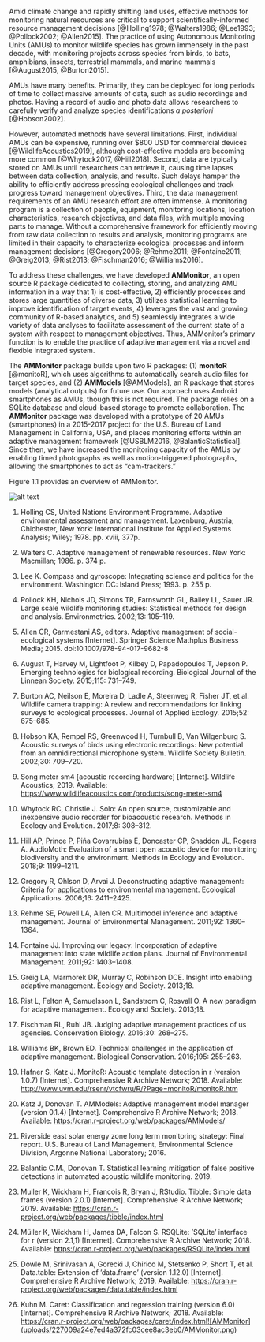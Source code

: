 Amid climate change and rapidly shifting land uses, effective methods for monitoring natural resources are critical to support scientifically-informed resource management decisions [@Holling1978; @Walters1986; @Lee1993; @Pollock2002; @Allen2015]. The practice of using Autonomous Monitoring Units (AMUs) to monitor wildlife species has grown immensely in the past decade, with monitoring projects across species from birds, to bats, amphibians, insects, terrestrial mammals, and marine mammals [@August2015, @Burton2015]. 

AMUs have many benefits. Primarily, they can be deployed for long periods of time to collect massive amounts of data, such as audio recordings and photos. Having a record of audio and photo data allows researchers to carefully verify and analyze species identifications *a posteriori* [@Hobson2002]. 

However, automated methods have several limitations. First, individual AMUs can be expensive, running over $800 USD for commercial devices [@WildlifeAcoustics2019], although cost-effective models are becoming more common [@Whytock2017, @Hill2018]. Second, data are typically stored on AMUs until researchers can retrieve it, causing time lapses between data collection, analysis, and results. Such delays hamper the ability to efficiently address pressing ecological challenges and track progress toward management objectives. Third, the data management requirements of an AMU research effort are often immense. A monitoring program is a collection of people, equipment, monitoring locations, location characteristics, research objectives, and data files, with multiple moving parts to manage. Without a comprehensive framework for efficiently moving from raw data collection to results and analysis, monitoring programs are limited in their capacity to characterize ecological processes and inform management decisions [@Gregory2006; @Rehme2011; @Fontaine2011; @Greig2013; @Rist2013; @Fischman2016; @Williams2016]. 

To address these challenges, we have developed **AMMonitor**, an open source R package dedicated to collecting, storing, and analyzing AMU information in a way that 1) is cost-effective, 2) efficiently processes and stores large quantities of diverse data, 3) utilizes statistical learning to improve identification of target events, 4) leverages the vast and growing community of R-based analytics, and 5) seamlessly integrates a wide variety of data analyses to facilitate assessment of the current state of a system with respect to management objectives. Thus, AMMonitor’s primary function is to enable the practice of **a**daptive **m**anagement via a novel and flexible integrated system. 

The **AMMonitor** package builds upon two R packages: (1) **monitoR** [@monitoR], which uses algorithms to automatically search audio files for target species, and (2) **AMModels** [@AMModels], an R package that stores models (analytical outputs) for future use. Our approach uses Android smartphones as AMUs, though this is not required. The package relies on a SQLite database and cloud-based storage to promote collaboration. The **AMMonitor** package was developed with a prototype of 20 AMUs (smartphones) in a 2015-2017 project for the U.S. Bureau of Land Management in California, USA, and places monitoring efforts within an adaptive management framework [@USBLM2016, @BalanticStatistical]. Since then, we have increased the monitoring capacity of the AMUs by enabling timed photographs as well as motion-triggered photographs, allowing the smartphones to act as “cam-trackers.”

Figure 1.1 provides an overview of AMMonitor. 


![alt text](https://code.usgs.gov/vtcfwru/ammonitor/blob/master/vignettes/Chap1_Figs/AMMonitor.png "Logo Title Text 1")




1. Holling CS, United Nations Environment Programme. Adaptive environmental assessment and management. Laxenburg, Austria; Chichester, New York: International Institute for Applied Systems Analysis; Wiley; 1978. pp. xviii, 377p.

2. Walters C. Adaptive management of renewable resources. New York: Macmillan; 1986. p. 374 p.

3. Lee K. Compass and gyroscope: Integrating science and politics for the environment. Washington DC: Island Press; 1993. p. 255 p.

4. Pollock KH, Nichols JD, Simons TR, Farnsworth GL, Bailey LL, Sauer JR. Large scale wildlife monitoring studies: Statistical methods for design and analysis. Environmetrics. 2002;13: 105–119.

5. Allen CR, Garmestani AS, editors. Adaptive management of social-ecological systems [Internet]. Springer Science Mathplus Business Media; 2015. doi:10.1007/978-94-017-9682-8

6. August T, Harvey M, Lightfoot P, Kilbey D, Papadopoulos T, Jepson P. Emerging technologies for biological recording. Biological Journal of the Linnean Society. 2015;115: 731–749.

7. Burton AC, Neilson E, Moreira D, Ladle A, Steenweg R, Fisher JT, et al. Wildlife camera trapping: A review and recommendations for linking surveys to ecological processes. Journal of Applied Ecology. 2015;52: 675–685.

8. Hobson KA, Rempel RS, Greenwood H, Turnbull B, Van Wilgenburg S. Acoustic surveys of birds using electronic recordings: New potential from an omnidirectional microphone system. Wildlife Society Bulletin. 2002;30: 709–720.

9. Song meter sm4 [acoustic recording hardware] [Internet]. Wildlife Acoustics; 2019. Available: https://www.wildlifeacoustics.com/products/song-meter-sm4

10. Whytock RC, Christie J. Solo: An open source, customizable and inexpensive audio recorder for bioacoustic research. Methods in Ecology and Evolution. 2017;8: 308–312.

11. Hill AP, Prince P, Piña Covarrubias E, Doncaster CP, Snaddon JL, Rogers A. AudioMoth: Evaluation of a smart open acoustic device for monitoring biodiversity and the environment. Methods in Ecology and Evolution. 2018;9: 1199–1211.

12. Gregory R, Ohlson D, Arvai J. Deconstructing adaptive management: Criteria for applications to environmental management. Ecological Applications. 2006;16: 2411–2425.

13. Rehme SE, Powell LA, Allen CR. Multimodel inference and adaptive management. Journal of Environmental Management. 2011;92: 1360–1364.

14. Fontaine JJ. Improving our legacy: Incorporation of adaptive management into state wildlife action plans. Journal of Environmental Management. 2011;92: 1403–1408.

15. Greig LA, Marmorek DR, Murray C, Robinson DCE. Insight into enabling adaptive management. Ecology and Society. 2013;18.

16. Rist L, Felton A, Samuelsson L, Sandstrom C, Rosvall O. A new paradigm for adaptive management. Ecology and Society. 2013;18.

17. Fischman RL, Ruhl JB. Judging adaptive management practices of us agencies. Conservation Biology. 2016;30: 268–275.

18. Williams BK, Brown ED. Technical challenges in the application of adaptive management. Biological Conservation. 2016;195: 255–263.

19. Hafner S, Katz J. MonitoR: Acoustic template detection in r (version 1.0.7) [Internet]. Comprehensive R Archive Network; 2018. Available: http://www.uvm.edu/rsenr/vtcfwru/R/?Page=monitoR/monitoR.htm

20. Katz J, Donovan T. AMModels: Adaptive management model manager (version 0.1.4) [Internet]. Comprehensive R Archive Network; 2018. Available: https://cran.r-project.org/web/packages/AMModels/

21. Riverside east solar energy zone long term monitoring strategy: Final report. U.S. Bureau of Land Management, Environmental Science Division, Argonne National Laboratory; 2016.

22. Balantic C.M., Donovan T. Statistical learning mitigation of false positive detections in automated acoustic wildlife monitoring. 2019.

23. Muller K, Wickham H, Francois R, Bryan J, RStudio. Tibble: Simple data frames (version 2.0.1) [Internet]. Comprehensive R Archive Network; 2019. Available: https://cran.r-project.org/web/packages/tibble/index.html

24. Müller K, Wickham H, James DA, Falcon S. RSQLite: ’SQLite’ interface for r (version 2.1,1) [Internet]. Comprehensive R Archive Network; 2018. Available: https://cran.r-project.org/web/packages/RSQLite/index.html

25. Dowle M, Srinivasan A, Gorecki J, Chirico M, Stetsenko P, Short T, et al. Data.table: Extension of ’data.frame’ (version 1.12.0) [Internet]. Comprehensive R Archive Network; 2019. Available: https://cran.r-project.org/web/packages/data.table/index.html

26. Kuhn M. Caret: Classification and regression training (version 6.0) [Internet]. Comprehensive R Archive Network; 2018. Available: https://cran.r-project.org/web/packages/caret/index.html![AMMonitor](uploads/227009a24e7ed4a372fc03cee8ac3eb0/AMMonitor.png)